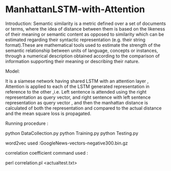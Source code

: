 # ManhattanLSTM-with-Attention

Introduction:
Semantic similarity is a metric defined over a set of documents or terms, where the idea of distance between them is based on the likeness of their meaning or semantic content as opposed to similarity which can be estimated regarding their syntactic representation (e.g. their string format).These are mathematical tools used to estimate the strength of the semantic relationship between units of language, concepts or instances, through a numerical description obtained according to the comparison of information supporting their meaning or describing their nature.

Model: 

It is a siamese network having shared LSTM with an attention layer , Attention is applied to each of the LSTM generated representation in reference to the other ,i.e. Left sentence is attended using the right representation as query vector, and right sentence with left sentence representation as query vector , and then the manhattan distance is calculated of both the representation and compared to the actual distance and the mean square loss is propagated.






Running procedure :

python DataCollection.py
python Training.py
python Testing.py

word2vec used :GoogleNews-vectors-negative300.bin.gz

correlation coefficient command used : 

perl correlation.pl <actualtest.txt> <predicted ouput>



